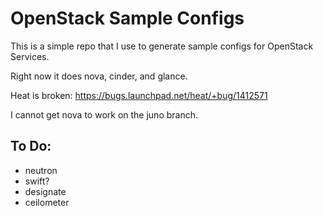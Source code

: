 # OpenStack Sample Configs

This is a simple repo that I use to generate sample configs for OpenStack Services.

Right now it does nova, cinder, and glance. 

Heat is broken: https://bugs.launchpad.net/heat/+bug/1412571

I cannot get nova to work on the juno branch.

## To Do:
 - neutron
 - swift?
 - designate
 - ceilometer
